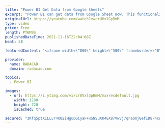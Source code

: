```yaml
---
title: "Power BI Get Data from Google Sheets"
excerpt: "Power BI can get data from Google Sheet now. This functionality is released just yesterday and announced in both Power BI and Power Query blogs. The feature is still preview (Beta) but it is worthwhile looking at how it works in a quick article and video. Study more from my blog article here:  https://radacad.com/power-bi-get-data-from-google-sheets"
originalUrl: https://youtube.com/watch?v=crUVxlGpBmM
type: video
price: Free
length: PT6M9S
publishedDateTime: 2021-11-16T22:04:08Z
heat: 58

featuredContent: "<iframe width=\"800\" height=\"500\" frameborder=\"0\" src=\"https://www.youtube.com/embed/crUVxlGpBmM\" allow=\"accelerometer; autoplay; encrypted-media; gyroscope; picture-in-picture\" allowfullscreen></iframe>"

provider:
  name: RADACAD
  domain: radacad.com

topics:
  - Power BI

images:
  - url: https://i.ytimg.com/vi/crUVxlGpBmM/maxresdefault.jpg
    width: 1280
    height: 720
    isCached: true

secured: "zKfq5ptXILLur4KU2iHguDGCyaF+RSNSuXK4GX87Vwvj7qnaomjGefID8F4cwGZMYcDoGTlT0nrWGLA7nWli9CDdkzL43rC28tZ4seXFs9OiQCophj01XkmRByJPmagW8ZGEXaW2ZA9sAUQESJm0KR1AwIRKTrC+tqvmveUxh7G6sBp8ElH7r61JDTQ01y7QQHmnZCSnNqESX4yAhtYwGO9Q2CpjPzU+PTSicGU/Bwy0JRRIx3gaKKjAcpSJnx4bySBU5U8CDS0N2Y3J6oDXhdAeBnP78hh+j8mn8aXFDo5Pacihbx4PpMhZFhwnWZXLJ/oUxVR9gsCrfwFAIStfX5T2z5GgK0QCL5HfnDyNdOKVJ+yAk8NJnBkzWY9B4SwzUhe0G8K9xPK+XoxjjJIYfhNr0LNg4aT18UkBP2e+7Eo=;2/B+hyxjU56ESQmqevY9jg=="
---
```


